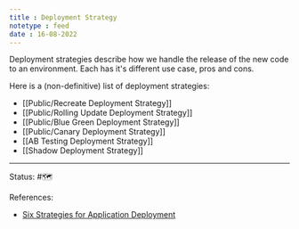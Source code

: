 ```yaml
---
title : Deployment Strategy
notetype : feed
date : 16-08-2022
---
```


Deployment strategies describe how we handle the release of the new code to an environment. Each has it's different use case, pros and cons.

Here is a (non-definitive) list of deployment strategies:
- [[Public/Recreate Deployment Strategy]]
- [[Public/Rolling Update Deployment Strategy]]
- [[Public/Blue Green Deployment Strategy]]
- [[Public/Canary Deployment Strategy]]
- [[AB Testing Deployment Strategy]]
- [[Shadow Deployment Strategy]]

-----

Status: #🗺️ 

References:
- [Six Strategies for Application Deployment](https://thenewstack.io/deployment-strategies/)
